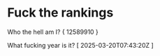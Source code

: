 # Fuck the rankings

Who the hell am I?
{ 12589910 }

What fucking year is it?
[ 2025-03-20T07:43:20Z ]

